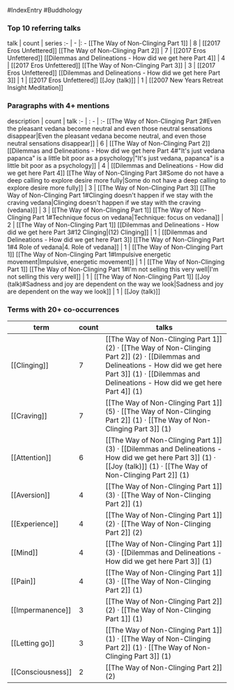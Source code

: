 #IndexEntry #Buddhology

### Top 10 referring talks
talk | count | series
:- | - |: -
[[The Way of Non-Clinging Part 1]] | 8 | [[2017 Eros Unfettered]]
[[The Way of Non-Clinging Part 2]] | 7 | [[2017 Eros Unfettered]]
[[Dilemmas and Delineations - How did we get here Part 4]] | 4 | [[2017 Eros Unfettered]]
[[The Way of Non-Clinging Part 3]] | 3 | [[2017 Eros Unfettered]]
[[Dilemmas and Delineations - How did we get here Part 3]] | 1 | [[2017 Eros Unfettered]]
[[Joy (talk)]] | 1 | [[2007 New Years Retreat Insight Meditation]]

### Paragraphs with 4+ mentions
description | count | talk
:- | : - | :-
[[The Way of Non-Clinging Part 2#Even the pleasant vedana become neutral and even those neutral sensations disappear\|Even the pleasant vedana become neutral, and even those neutral sensations disappear]] | 6 | [[The Way of Non-Clinging Part 2]]
[[Dilemmas and Delineations - How did we get here Part 4#"It's just vedana papanca" is a little bit poor as a psychology\|"It's just vedana, papanca" is a little bit poor as a psychology]] | 4 | [[Dilemmas and Delineations - How did we get here Part 4]]
[[The Way of Non-Clinging Part 3#Some do not have a deep calling to explore desire more fully\|Some do not have a deep calling to explore desire more fully]] | 3 | [[The Way of Non-Clinging Part 3]]
[[The Way of Non-Clinging Part 1#Clinging doesn't happen if we stay with the craving vedana\|Clinging doesn't happen if we stay with the craving (vedana)]] | 3 | [[The Way of Non-Clinging Part 1]]
[[The Way of Non-Clinging Part 1#Technique focus on vedana\|Technique: focus on vedana]] | 2 | [[The Way of Non-Clinging Part 1]]
[[Dilemmas and Delineations - How did we get here Part 3#12 Clinging\|(12) Clinging]] | 1 | [[Dilemmas and Delineations - How did we get here Part 3]]
[[The Way of Non-Clinging Part 1#4 Role of vedana\|4. Role of vedana]] | 1 | [[The Way of Non-Clinging Part 1]]
[[The Way of Non-Clinging Part 1#Impulsive energetic movement\|Impulsive, energetic movement]] | 1 | [[The Way of Non-Clinging Part 1]]
[[The Way of Non-Clinging Part 1#I'm not selling this very well\|I'm not selling this very well]] | 1 | [[The Way of Non-Clinging Part 1]]
[[Joy (talk)#Sadness and joy are dependent on the way we look\|Sadness and joy are dependent on the way we look]] | 1 | [[Joy (talk)]]

### Terms with 20+ co-occurrences
term | count | talks
-|-|-
[[Clinging]] | 7 | <span class="counts">[[The Way of Non-Clinging Part 1]] (2) · [[The Way of Non-Clinging Part 2]] (2) · [[Dilemmas and Delineations - How did we get here Part 3]] (1) · [[Dilemmas and Delineations - How did we get here Part 4]] (1)</span> 
[[Craving]] | 7 | <span class="counts">[[The Way of Non-Clinging Part 1]] (5) · [[The Way of Non-Clinging Part 2]] (1) · [[The Way of Non-Clinging Part 3]] (1)</span> 
[[Attention]] | 6 | <span class="counts">[[The Way of Non-Clinging Part 1]] (3) · [[Dilemmas and Delineations - How did we get here Part 3]] (1) · [[Joy (talk)]] (1) · [[The Way of Non-Clinging Part 2]] (1)</span> 
[[Aversion]] | 4 | <span class="counts">[[The Way of Non-Clinging Part 1]] (3) · [[The Way of Non-Clinging Part 2]] (1)</span> 
[[Experience]] | 4 | <span class="counts">[[The Way of Non-Clinging Part 1]] (2) · [[The Way of Non-Clinging Part 2]] (2)</span> 
[[Mind]] | 4 | <span class="counts">[[The Way of Non-Clinging Part 1]] (3) · [[Dilemmas and Delineations - How did we get here Part 3]] (1)</span> 
[[Pain]] | 4 | <span class="counts">[[The Way of Non-Clinging Part 1]] (3) · [[The Way of Non-Clinging Part 2]] (1)</span> 
[[Impermanence]] | 3 | <span class="counts">[[The Way of Non-Clinging Part 2]] (2) · [[The Way of Non-Clinging Part 1]] (1)</span> 
[[Letting go]] | 3 | <span class="counts">[[The Way of Non-Clinging Part 1]] (1) · [[The Way of Non-Clinging Part 2]] (1) · [[The Way of Non-Clinging Part 3]] (1)</span> 
[[Consciousness]] | 2 | <span class="counts">[[The Way of Non-Clinging Part 2]] (2)</span> 

